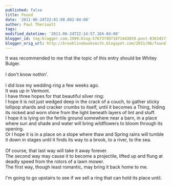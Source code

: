 ```yaml
---
published: false
title: Found
date: '2011-06-24T22:01:00.002-04:00'
author: Paul Theriault
tags: 
modified_datetime: '2011-06-24T22:14:57.104-04:00'
blogger_id: tag:blogger.com,1999:blog-5767374071871443859.post-8363457119200632636
blogger_orig_url: http://brooklinebooksmith.blogspot.com/2011/06/found.html
---
```


It was recommended to me that the topic of this entry should be Whitey <span class="blsp-spelling-error" id="SPELLING_ERROR_0">Bulger</span>.<br /><br />I don't know <span class="blsp-spelling-error" id="SPELLING_ERROR_1">nothin</span>'.<br /><br />I did lose my wedding ring a few weeks ago.<br />It was up in Vermont.<br />I have three hopes for that beautiful silver ring:<br />I hope it is not just wedged deep in the crack of a couch, to gather sticky lollipop shards and cracker crumbs to itself, until it becomes a Thing, hiding its nicked and worn shine from the light beneath layers of lint and stuff.<br />I hope it is lying on the fertile ground somewhere near a barn, in a place where sun and shade and water will bring wildflowers to bloom through its opening.<br />Or I hope it is in a place on a slope where thaw and Spring rains will tumble it down in stages until it finds its way to a brook, to a river, to the sea.<br /><br />Of course, that last way will take it away forever.<br />The second way may cause it to become a projectile, lifted up and flung at deadly speed from the rotors of a lawn mower.<br />The first way, though least romantic, may bring it back home to me.<br /><br />I'm going to go upstairs to see if we sell a ring that can hold its place until.